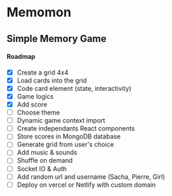 # Memomon
## Simple Memory Game

#### Roadmap

- [x] Create a grid 4x4
- [x] Load cards into the grid
- [x] Code card element (state, interactivity)
- [x] Game logics
- [x] Add score
- [ ] Choose theme 
- [ ] Dynamic game context import
- [ ] Create independants React components
- [ ] Store scores in MongoDB database 
- [ ] Generate grid from user's choice
- [ ] Add music & sounds
- [ ] Shuffle on demand
- [ ] Socket IO & Auth
- [ ] Add random url and username (Sacha, Pierre, Girl)
- [ ] Deploy on vercel or Netlify with custom domain